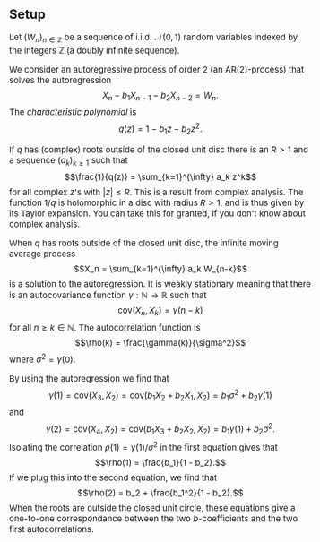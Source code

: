 <!-- Customization of default CSS -->
<head>
<style>
body {font-size: 15px;}
</style>
</head>


Setup
-----

Let $(W_n)_{n \in \mathbb{Z}}$ be a sequence of i.i.d. $\mathcal{N}(0,1)$ random variables indexed by the integers
$\mathbb{Z}$ (a doubly infinite sequence).

We consider an autoregressive process of order 2 (an AR(2)-process) that solves the autoregression
$$X_n - b_1 X_{n-1} - b_2 X_{n-2} = W_n.$$
The *characteristic polynomial* is 
$$q(z) = 1 - b_1 z - b_2 z^2.$$

If $q$ has (complex) roots outside of the closed unit disc there is an $R > 1$ and a 
sequence $(a_k)_{k \geq 1}$ such that 
$$\frac{1}{q(z)} = \sum_{k=1}^{\infty} a_k z^k$$
for all complex $z$'s with $|z| \leq R$. This is a result from complex analysis. The function 
$1/q$ is holomorphic in a disc with radius $R > 1$, and is thus given by its Taylor expansion. You can take this 
for granted, if you don't know about complex analysis. 

When $q$ has roots outside of the closed unit disc, the infinite moving average process
$$X_n = \sum_{k=1}^{\infty} a_k W_{n-k}$$
is a solution to the autoregression. It is weakly stationary meaning that there is an 
autocovariance function $\gamma : \mathbb{N} \to \mathbb{R}$ such that 
$$\text{cov}(X_n, X_k) = \gamma(n - k)$$
for all $n \geq k \in \mathbb{N}$. The autocorrelation function is 
$$\rho(k) = \frac{\gamma(k)}{\sigma^2}$$
where $\sigma^2 = \gamma(0)$. 

By using the autoregression we find that 
$$\gamma(1) = \text{cov}(X_3, X_2) = \text{cov}(b_1 X_2 + b_2 X_1, X_2) = b_1 \sigma^2 + b_2 \gamma(1)$$
and 
$$\gamma(2) = \text{cov}(X_4, X_2) = \text{cov}(b_1 X_3 + b_2 X_2, X_2) = b_1 \gamma(1) + b_2 \sigma^2.$$
Isolating the correlation $\rho(1) = \gamma(1)/\sigma^2$ in the first equation gives that 
$$\rho(1) = \frac{b_1}{1 - b_2}.$$
If we plug this into the second equation, we find that 
$$\rho(2) = b_2 + \frac{b_1^2}{1 - b_2}.$$
When the roots are outside the closed unit circle, these equations give a one-to-one correspondance between the 
two $b$-coefficients and the two first autocorrelations. 


